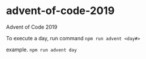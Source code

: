 # advent-of-code-2019
Advent of Code 2019

To execute a day, run command `npm run advent <day#>`

example. `npm run advent day`
